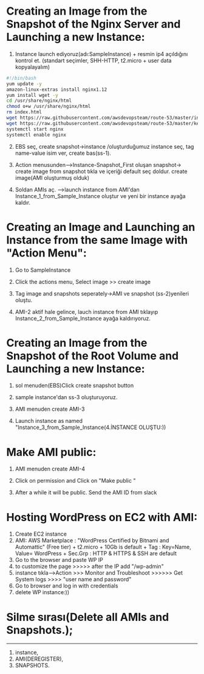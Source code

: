 # Creating an Image from the Snapshot of the Nginx Server and Launching a new Instance:

1. Instance launch ediyoruz(adı:SampleInstance) + resmin ip4 açıldığını kontrol et.
(standart seçimler, SHH-HTTP, t2.micro + user data kopyalayalım)
```bash
#!/bin/bash
yum update -y
amazon-linux-extras install nginx1.12
yum install wget -y
cd /usr/share/nginx/html
chmod o+w /usr/share/nginx/html
rm index.html
wget https://raw.githubusercontent.com/awsdevopsteam/route-53/master/index.html
wget https://raw.githubusercontent.com/awsdevopsteam/route-53/master/ken.jpg
systemctl start nginx
systemctl enable nginx
```

2. EBS seç, create snapshot->instance /oluşturduğumuz instance seç, tag name-value isim ver, create bas(ss-1).

3. Action menusunden-->Instance-Snapshot_First oluşan snapshot-> create image from snapshot tıkla ve içeriği default seç doldur. 
create image(AMI oluşturmuş olduk)

4. Soldan AMIs aç. -->launch instance from AMI'dan Instance_1_from_Sample_Instance oluştur ve yeni bir instance ayağa kaldır.

# Creating an Image and Launching an Instance from the same Image with "Action Menu":

1.  Go to SampleInstance

2.  Click the actions menu, Select image >> create image

3. Tag image and snapshots seperately->AMI ve snapshot (ss-2)yenileri oluştu.

4. AMI-2 aktif hale gelince, lauch instance from AMI tıklayıp Instance_2_from_Sample_Instance ayağa kaldırıyoruz.

# Creating an Image from the Snapshot of the Root Volume and Launching a new Instance:

1. sol menuden(EBS)Click create snapshot button

2. sample instance'dan ss-3 oluşturuyoruz.

3. AMI menuden create AMI-3

4. Launch instance as named "Instance_3_from_Sample_Instance(4.İNSTANCE OLUŞTU:))

# Make AMI public:

1. AMI menuden create AMI-4

2. Click on permission and Click on "Make public "

3. After a while it will be public. Send the AMI ID from slack

# Hosting WordPress on EC2 with AMI:

1. Create EC2 instance
2. AMI: AWS Marketplace : "WordPress Certified by Bitnami and Automattic" (Free tier) +  t2.micro + 10Gb is default + Tag : Key=Name, Value= WordPress + Sec.Grp : HTTP & HTTPS & SSH are default
3. Go to the browser and paste WP IP
4. to customize the page >>>>> after the IP add "/wp-admin"
5. instance tıkla-->Action >>> Monitor and Troubleshoot >>>>>> Get System logs >>>> "user name and password"
6. Go to browser and log in with credentials
7. delete WP instance:))

# Silme sırası(Delete all AMIs and Snapshots.);
---------------
1. instance, 
2. AMI(DEREGISTER),
3. SNAPSHOTS.